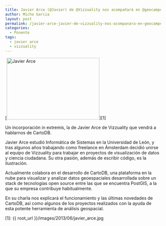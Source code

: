 ```yaml
---
title: Javier Arce (@Javier) de @Vizzuality nos acompañará en @geocampes
author: Micho Garcia
layout: post
permalink: /javier-arce-javier-de-vizzuality-nos-acompanara-en-geocampes/
categories:
  - Ponente
tags:
  - javier arce
  - vizzuality
---
```

[<img class="aligncenter size-medium wp-image-405" alt="Javier Arce" src="{{ root_url }}/images/2013/06/javier_arce-300x200.jpg" width="300" height="200" />][1]

Un incorporación in extremis, la de Javier Arce de Vizzuality que vendrá a hablarnos de CartoDB.

Javier Arce estudió Informática de Sistemas en la Universidad de León, y tras algunos años trabajando como freelance en Ámsterdam decidió unirse al equipo de Vizzuality para trabajar en proyectos de visualización de datos y ciencia ciudadana. Su otra pasión, además de escribir código, es la ilustración.

Actualmente colabora en el desarrollo de CartoDB, una plataforma en la nube para visualizar y analizar datos geoespaciales desarrollada sobre un stack de tecnologías open source entre las que se encuentra PostGIS, a la que su empresa contribuye habitualmente.

En su charla nos explicará el funcionamiento y las últimas novedades de CartoDB, así como algunos de los proyectos realizados con la ayuda de esta potente herramienta de análisis geospacial.

 [1]: {{ root_url }}/images/2013/06/javier_arce.jpg
